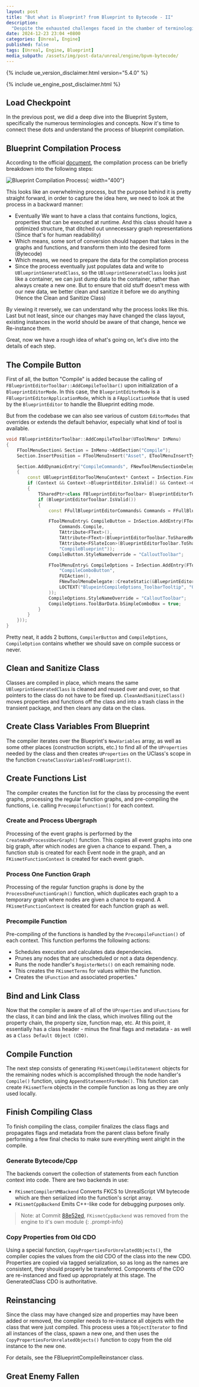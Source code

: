 ```yaml
---
layout: post
title: "But what is Blueprint? from Blueprint to Bytecode - II"
description:
  "Despite the exhausted challenges faced in the chamber of terminologies, the adventurers managed to reach our bonfire eventually. However, another monster is waiting in the darkness - Compilation"
date: 2024-12-23 23:04 +0800
categories: [Unreal, Engine]
published: false
tags: [Unreal, Engine, Blueprint]
media_subpath: /assets/img/post-data/unreal/engine/bpvm-bytecode/
---
```


{% include ue_version_disclaimer.html version="5.4.0" %}

{% include ue_engine_post_disclaimer.html %}

## Load Checkpoint
In the previous post, we did a deep dive into the Blueprint System, specifically the numerous terminologies and concepts. Now it's time to connect these dots and understand the process of blueprint compilation.

## Blueprint Compilation Process
According to the official [document], the compilation process can be briefly breakdown into the following steps:

![Blueprint Compilation Process](bytecode_compilationflow.png){: width="400"}

This looks like an overwhelming process, but the purpose behind it is pretty straight forward, in order to capture the idea here, we need to look at the process in a backward manner:
- Eventually We want to have a class that contains functions, logics, properties that can be executed at runtime. And this class should have a optimized structure, that ditched out unnecessary graph representations (Since that's for human readability)
- Which means, some sort of conversion should happen that takes in the graphs and functions, and transform them into the desired form (Bytecode)
- Which means, we need to prepare the data for the compilation process
- Since the process eventually just populates data and write to `UBlueprintGeneratedClass`, so the `UBlueprintGeneratedClass` looks just like a container, we can just dump data to the container, rather than always create a new one. But to ensure that old stuff doesn't mess with our new data, we better clean and sanitize it before we do anything (Hence the Clean and Sanitize Class)

By viewing it reversely, we can understand why the process looks like this. Last but not least, since our changes may have changed the class layout, existing instances in the world should be aware of that change, hence we Re-instance them.

Great, now we have a rough idea of what's going on, let's dive into the details of each step.

## The Compile Button
First of all, the button "Compile" is added because the calling of `FBlueprintEditorToolbar::AddCompileToolbar()` upon initialization of a `BlueprintEditorMode`. In this case, the `BlueprintEditorMode` is a `FBlueprintEditorApplicationMode`, which is a `FApplicationMode` that is used by the `BlueprintEditor` to handle the Blueprint editing mode.

But from the codebase we can also see various of custom `EditorModes` that overrides or extends the default behavior, especially what kind of tool is available.

```cpp
void FBlueprintEditorToolbar::AddCompileToolbar(UToolMenu* InMenu)
{
	FToolMenuSection& Section = InMenu->AddSection("Compile");
	Section.InsertPosition = FToolMenuInsert("Asset", EToolMenuInsertType::Before);

	Section.AddDynamicEntry("CompileCommands", FNewToolMenuSectionDelegate::CreateLambda([](FToolMenuSection& InSection)
	{
		const UBlueprintEditorToolMenuContext* Context = InSection.FindContext<UBlueprintEditorToolMenuContext>();
		if (Context && Context->BlueprintEditor.IsValid() && Context->GetBlueprintObj())
		{
			TSharedPtr<class FBlueprintEditorToolbar> BlueprintEditorToolbar = Context->BlueprintEditor.Pin()->GetToolbarBuilder();
			if (BlueprintEditorToolbar.IsValid())
			{
				const FFullBlueprintEditorCommands& Commands = FFullBlueprintEditorCommands::Get();

				FToolMenuEntry& CompileButton = InSection.AddEntry(FToolMenuEntry::InitToolBarButton(
					Commands.Compile,
					TAttribute<FText>(),
					TAttribute<FText>(BlueprintEditorToolbar.ToSharedRef(), &FBlueprintEditorToolbar::GetStatusTooltip),
					TAttribute<FSlateIcon>(BlueprintEditorToolbar.ToSharedRef(), &FBlueprintEditorToolbar::GetStatusImage),
					"CompileBlueprint"));
				CompileButton.StyleNameOverride = "CalloutToolbar";

				FToolMenuEntry& CompileOptions = InSection.AddEntry(FToolMenuEntry::InitComboButton(
					"CompileComboButton",
					FUIAction(),
					FNewToolMenuDelegate::CreateStatic(&BlueprintEditorToolbarImpl::GenerateCompileOptionsMenu),
					LOCTEXT("BlupeintCompileOptions_ToolbarTooltip", "Options to customize how Blueprints compile")
				));
				CompileOptions.StyleNameOverride = "CalloutToolbar";
				CompileOptions.ToolBarData.bSimpleComboBox = true;
			}
		}
	}));
}
```

Pretty neat, it adds 2 buttons, `CompilerButton` and `CompileOptions`, `CompileOption` contains whether we should save on compile success or never.

## Clean and Sanitize Class
Classes are compiled in place, which means the same `UBlueprintGeneratedClass` is cleaned and reused over and over, so that pointers to the class do not have to be fixed up. `CleanAndSanitizeClass()` moves properties and functions off the class and into a trash class in the transient package, and then clears any data on the class.

## Create Class Variables From Blueprint
The compiler iterates over the Blueprint's `NewVariables` array, as well as some other places (construction scripts, etc.) to find all of the `UProperties` needed by the class and then creates `UProperties` on the UClass's scope in the function `CreateClassVariablesFromBlueprint()`.

## Create Functions List
The compiler creates the function list for the class by processing the event graphs, processing the regular function graphs, and pre-compiling the functions, i.e. calling `PrecompileFunction()` for each context.

### Create and Process Ubergraph
Processing of the event graphs is performed by the `CreateAndProcessUberGraph()` function. This copies all event graphs into one big graph, after which nodes are given a chance to expand. Then, a function stub is created for each Event node in the graph, and an `FKismetFunctionContext` is created for each event graph.

### Process One Function Graph
Processing of the regular function graphs is done by the `ProcessOneFunctionGraph()` function, which duplicates each graph to a temporary graph where nodes are given a chance to expand. A `FKismetFunctionContext` is created for each function graph as well.

### Precompile Function
Pre-compiling of the functions is handled by the `PrecompileFunction()` of each context. This function performs the following actions:
  - Schedules execution and calculates data dependencies.
  - Prunes any nodes that are unscheduled or not a data dependency.
  - Runs the node handler's `RegisterNets()` on each remaining node.
  - This creates the `FKismetTerms` for values within the function.
  - Creates the `UFunction` and associated properties."

## Bind and Link Class
Now that the compiler is aware of all of the `UProperties` and `UFunctions` for the class, it can bind and link the class, which involves filling out the property chain, the property size, function map, etc. At this point, it essentially has a class header - minus the final flags and metadata - as well as a `Class Default Object (CDO)`.

## Compile Function
The next step consists of generating `FKismetCompiledStatement` objects for the remaining nodes which is accomplished through the node handler's `Compile()` function, using `AppendStatementForNode()`. This function can create `FKismetTerm` objects in the compile function as long as they are only used locally.

## Finish Compiling Class
To finish compiling the class, compiler finalizes the class flags and propagates flags and metadata from the parent class before finally performing a few final checks to make sure everything went alright in the compile.

### Generate Bytecode/Cpp
The backends convert the collection of statements from each function context into code. There are two backends in use:
  - `FKismetCompilerVMBackend`
Converts FKCS to UnrealScript VM bytecode which are then serialized into the function's script array.
  - `FKismetCppBackend` 
Emits C++-like code for debugging purposes only.

> Note: at Commit [88e52ed], `FKismetCppBackend` was removed from the engine to it's own module
{: .prompt-info}

### Copy Properties from Old CDO
Using a special function, `CopyPropertiesForUnrelatedObjects()`, the compiler copies the values from the old CDO of the class into the new CDO. Properties are copied via tagged serialization, so as long as the names are consistent, they should properly be transferred. Components of the CDO are re-instanced and fixed up appropriately at this stage. The GeneratedClass CDO is authoritative.

## Reinstancing
Since the class may have changed size and properties may have been added or removed, the compiler needs to re-instance all objects with the class that were just compiled. This process uses a `TObjectIterator` to find all instances of the class, spawn a new one, and then uses the `CopyPropertiesForUnrelatedObjects()` function to copy from the old instance to the new one.

For details, see the FBlueprintCompileReinstancer class.

## Great Enemy Fallen


[document]: https://dev.epicgames.com/documentation/en-us/unreal-engine/blueprint-compiler-overview?application_version=4.27
[88e52ed]: https://github.com/EpicGames/UnrealEngine/commit/88e52ed2a633d12292a6ce28b0f6f0cef380ce7f
